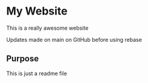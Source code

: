 # My Website

This is a really awesome website

Updates made on main on GitHub before using rebase

## Purpose

This is just a readme file
